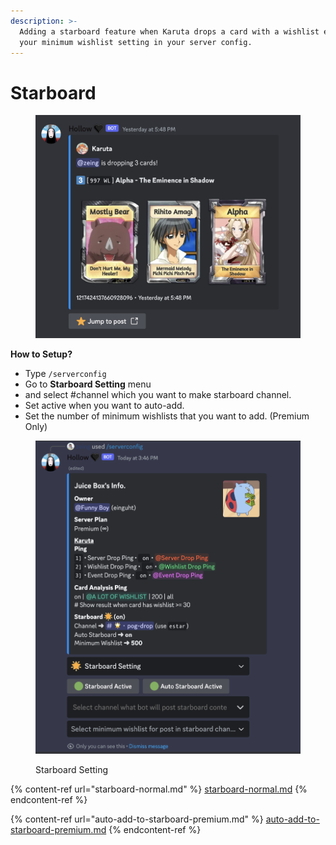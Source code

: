 ```yaml
---
description: >-
  Adding a starboard feature when Karuta drops a card with a wishlist exceeding
  your minimum wishlist setting in your server config.
---
```


# Starboard

<figure><img src="../../.gitbook/assets/image (12).png" alt=""><figcaption></figcaption></figure>

**How to Setup?**

* Type `/serverconfig`&#x20;
* Go to **Starboard Setting** menu
* and select #channel which you want to make starboard channel.&#x20;
* Set active when you want to auto-add.
* Set the number of minimum wishlists that you want to add. (Premium Only)

<figure><img src="../../.gitbook/assets/image (11).png" alt=""><figcaption><p>Starboard Setting</p></figcaption></figure>

{% content-ref url="starboard-normal.md" %}
[starboard-normal.md](starboard-normal.md)
{% endcontent-ref %}

{% content-ref url="auto-add-to-starboard-premium.md" %}
[auto-add-to-starboard-premium.md](auto-add-to-starboard-premium.md)
{% endcontent-ref %}
